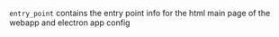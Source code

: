 `entry_point` contains the entry point info for the html main page of the webapp and electron app config
